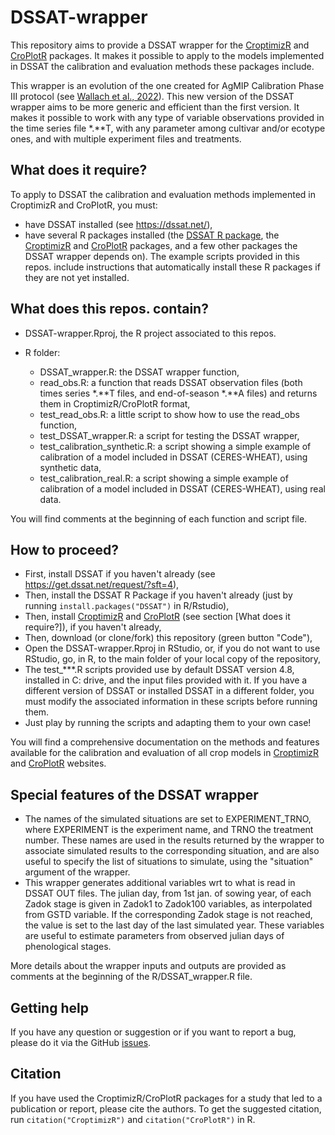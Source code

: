 # DSSAT-wrapper

This repository aims to provide a DSSAT wrapper for the [CroptimizR](https://sticsrpacks.github.io/CroptimizR/) and [CroPlotR](https://sticsrpacks.github.io/CroPlotR/) packages.
It makes it possible to apply to the models implemented in DSSAT the calibration and evaluation methods these packages include.

This wrapper is an evolution of the one created for AgMIP Calibration Phase III protocol (see [Wallach et al., 2022](https://www.biorxiv.org/content/biorxiv/early/2022/08/29/2022.06.08.495355.full.pdf)). This new version of the DSSAT wrapper aims to be more generic and efficient than the first version. It makes it possible to work with any type of variable observations provided in the time series file \*.\*\*T, with any parameter among cultivar and/or ecotype ones, and with multiple experiment files and treatments.

## What does it require?

To apply to DSSAT the calibration and evaluation methods implemented in CroptimizR and CroPlotR, you must:

* have DSSAT installed (see https://dssat.net/), 
* have several R packages installed (the [DSSAT R package](https://cran.r-project.org/web/packages/DSSAT/index.html), the [CroptimizR](https://sticsrpacks.github.io/CroptimizR/) and [CroPlotR](https://sticsrpacks.github.io/CroPlotR/) packages, and a few other packages the DSSAT wrapper depends on). The example scripts provided in this repos. include instructions that automatically install these R packages if they are not yet installed.

## What does this repos. contain?

* DSSAT-wrapper.Rproj, the R project associated to this repos. 
* R folder: 

  * DSSAT_wrapper.R: the DSSAT wrapper function,
  * read_obs.R: a function that reads DSSAT observation files (both times series \*.\*\*T files, and end-of-season \*.\*\*A files) and returns them in CroptimizR/CroPlotR format,
  * test_read_obs.R: a little script to show how to use the read_obs function,
  * test_DSSAT_wrapper.R: a script for testing the DSSAT wrapper,
  * test_calibration_synthetic.R: a script showing a simple example of calibration of a model included in DSSAT (CERES-WHEAT), using synthetic data,
  * test_calibration_real.R: a script showing a simple example of calibration of a model included in DSSAT (CERES-WHEAT), using real data.
  
You will find comments at the beginning of each function and script file.   
  
## How to proceed?

* First, install DSSAT if you haven't already (see https://get.dssat.net/request/?sft=4),
* Then, install the DSSAT R Package if you haven't already (just by running `install.packages("DSSAT")` in R/Rstudio),
* Then, install [CroptimizR](https://sticsrpacks.github.io/CroptimizR/) and [CroPlotR](https://sticsrpacks.github.io/CroPlotR/) (see section [What does it require?]), if you haven't already,
* Then, download (or clone/fork) this repository (green button "Code"),
* Open the DSSAT-wrapper.Rproj in RStudio, or, if you do not want to use RStudio, go, in R, to the main folder of your local copy of the repository,
* The test_***.R scripts provided use by default DSSAT version 4.8, installed in C: drive, and the input files provided with it. If you have a different version of DSSAT or installed DSSAT in a different folder, you must modify the associated information in these scripts before running them.
* Just play by running the scripts and adapting them to your own case!

You will find a comprehensive documentation on the methods and features available for the calibration and evaluation of all crop models in [CroptimizR](https://sticsrpacks.github.io/CroptimizR/) and [CroPlotR](https://sticsrpacks.github.io/CroPlotR/) websites.

## Special features of the DSSAT wrapper

* The names of the simulated situations are set to EXPERIMENT_TRNO, where EXPERIMENT is the experiment name, and TRNO the treatment number. These names are used in the results returned by the wrapper to associate simulated results to the corresponding situation, and are also useful to specify the list of situations to simulate, using the "situation" argument of the wrapper.
* This wrapper generates additional variables wrt to what is read in DSSAT OUT files. The julian day, from 1st jan. of sowing year, of each Zadok stage is given in Zadok1 to Zadok100 variables, as interpolated from GSTD variable. If the corresponding Zadok stage is not reached, the value is set to the last day of the last simulated year. These variables are useful to estimate parameters from observed julian days of phenological stages.

More details about the wrapper inputs and outputs are provided as comments at the beginning of the R/DSSAT_wrapper.R file.

## Getting help

If you have any question or suggestion or if you want to report a bug, please do it via the GitHub [issues](https://github.com/sbuis/DSSAT-wrapper/issues).

## Citation 

If you have used the CroptimizR/CroPlotR packages for a study that led to a publication or report, please cite the authors. To get the suggested citation, run `citation("CroptimizR")` and `citation("CroPlotR")` in R.
